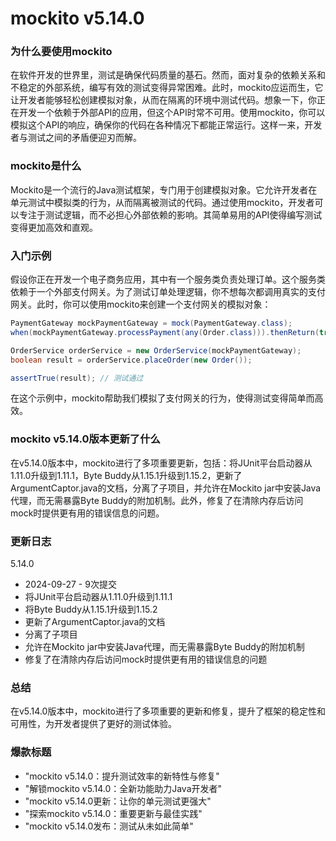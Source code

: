 # mockito v5.14.0
### 为什么要使用mockito

在软件开发的世界里，测试是确保代码质量的基石。然而，面对复杂的依赖关系和不稳定的外部系统，编写有效的测试变得异常困难。此时，mockito应运而生，它让开发者能够轻松创建模拟对象，从而在隔离的环境中测试代码。想象一下，你正在开发一个依赖于外部API的应用，但这个API时常不可用。使用mockito，你可以模拟这个API的响应，确保你的代码在各种情况下都能正常运行。这样一来，开发者与测试之间的矛盾便迎刃而解。

### mockito是什么

Mockito是一个流行的Java测试框架，专门用于创建模拟对象。它允许开发者在单元测试中模拟类的行为，从而隔离被测试的代码。通过使用mockito，开发者可以专注于测试逻辑，而不必担心外部依赖的影响。其简单易用的API使得编写测试变得更加高效和直观。

### 入门示例

假设你正在开发一个电子商务应用，其中有一个服务类负责处理订单。这个服务类依赖于一个外部支付网关。为了测试订单处理逻辑，你不想每次都调用真实的支付网关。此时，你可以使用mockito来创建一个支付网关的模拟对象：

```java
PaymentGateway mockPaymentGateway = mock(PaymentGateway.class);
when(mockPaymentGateway.processPayment(any(Order.class))).thenReturn(true);

OrderService orderService = new OrderService(mockPaymentGateway);
boolean result = orderService.placeOrder(new Order());

assertTrue(result); // 测试通过
```

在这个示例中，mockito帮助我们模拟了支付网关的行为，使得测试变得简单而高效。

### mockito v5.14.0版本更新了什么

在v5.14.0版本中，mockito进行了多项重要更新，包括：将JUnit平台启动器从1.11.0升级到1.11.1，Byte Buddy从1.15.1升级到1.15.2，更新了ArgumentCaptor.java的文档，分离了子项目，并允许在Mockito jar中安装Java代理，而无需暴露Byte Buddy的附加机制。此外，修复了在清除内存后访问mock时提供更有用的错误信息的问题。

### 更新日志

5.14.0
- 2024-09-27 - 9次提交
- 将JUnit平台启动器从1.11.0升级到1.11.1
- 将Byte Buddy从1.15.1升级到1.15.2
- 更新了ArgumentCaptor.java的文档
- 分离了子项目
- 允许在Mockito jar中安装Java代理，而无需暴露Byte Buddy的附加机制
- 修复了在清除内存后访问mock时提供更有用的错误信息的问题

### 总结

在v5.14.0版本中，mockito进行了多项重要的更新和修复，提升了框架的稳定性和可用性，为开发者提供了更好的测试体验。

### 爆款标题

- "mockito v5.14.0：提升测试效率的新特性与修复"
- "解锁mockito v5.14.0：全新功能助力Java开发者"
- "mockito v5.14.0更新：让你的单元测试更强大"
- "探索mockito v5.14.0：重要更新与最佳实践"
- "mockito v5.14.0发布：测试从未如此简单"